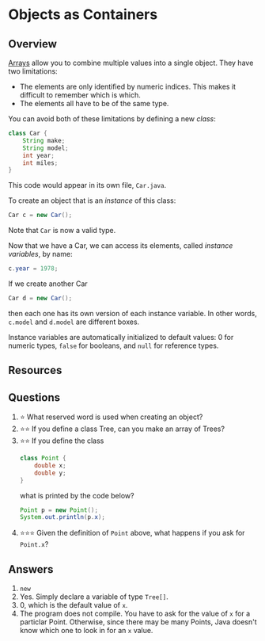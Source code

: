 # Objects as Containers
## Overview
[Arrays](arrays.md) allow you to combine multiple values into a single object. They have two limitations:

- The elements are only identified by numeric indices. This makes it difficult to remember which is which.
- The elements all have to be of the same type.

You can avoid both of these limitations by defining a new *class*:
```java
class Car {
    String make;
    String model;
    int year;
    int miles;
}
```
This code would appear in its own file, `Car.java`.

To create an object that is an *instance* of this class:
```java
Car c = new Car();
```
Note that `Car` is now a valid type.

Now that we have a Car, we can access its elements, called *instance variables*, by name:
```java
c.year = 1978;
```

If we create another Car
```java
Car d = new Car();
```
then each one has its own version of each instance variable. In other words, `c.model` and `d.model` are different boxes.

Instance variables are automatically initialized to default values: 0 for numeric types, `false` for booleans, and `null` for reference types.
## Resources
## Questions
1. :star: What reserved word is used when creating an object?
1. :star::star: If you define a class Tree, can you make an array of Trees?
1. :star::star: If you define the class
    ```java
    class Point {
        double x;
        double y;
    }
    ```
    what is printed by the code below?
    ```java
    Point p = new Point();
    System.out.println(p.x);
    ```
1. :star::star::star: Given the definition of `Point` above, what happens if you ask for `Point.x`?
## Answers
1. `new`
1. Yes. Simply declare a variable of type `Tree[]`.
1. 0, which is the default value of `x`.
1. The program does not compile. You have to ask for the value of `x` for a particlar Point. Otherwise, since there may be many Points, Java doesn't know which one to look in for an `x` value.
